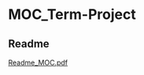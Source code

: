 # MOC_Term-Project

## Readme
[Readme_MOC.pdf](https://github.com/anshu22698/MOC_Term-Project/files/7109321/Readme_MOC.pdf)
